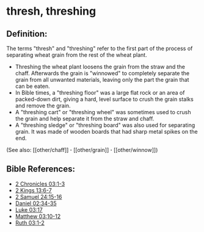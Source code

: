 # thresh, threshing #

## Definition: ##

The terms "thresh" and "threshing" refer to the first part of the process of separating wheat grain from the rest of the wheat plant. 

* Threshing the wheat plant loosens the grain from the straw and the chaff. Afterwards the grain is "winnowed" to completely separate the grain from all unwanted materials, leaving only the part the grain that can be eaten.
* In Bible times, a "threshing floor" was a large flat rock or an area of packed-down dirt, giving a hard, level surface to crush the grain stalks and remove the grain.
* A "threshing cart" or "threshing wheel" was sometimes used to crush the grain and help separate it from the straw and chaff.
* A "threshing sledge" or "threshing board" was also used for separating grain. It was made of wooden boards that had sharp metal spikes on the end.

(See also: [[other/chaff]] **·** [[other/grain]] **·** [[other/winnow]])

## Bible References: ##

* [2 Chronicles 03:1-3](en/tn/2ch/help/03/01)
* [2 Kings 13:6-7](en/tn/2ki/help/13/06)
* [2 Samuel 24:15-16](en/tn/2sa/help/24/15)
* [Daniel 02:34-35](en/tn/dan/help/02/34)
* [Luke 03:17](en/tn/luk/help/03/17)
* [Matthew 03:10-12](en/tn/mat/help/03/10)
* [Ruth 03:1-2](en/tn/rut/help/03/01)